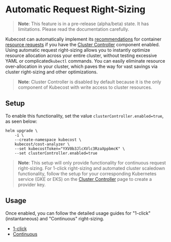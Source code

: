 # Automatic Request Right-Sizing

> **Note**: This feature is in a pre-release (alpha/beta) state. It has limitations. Please read the documentation carefully.

Kubecost can automatically implement its [recommendations](/api-request-right-sizing-v2.md) for container [resource requests](https://kubernetes.io/docs/concepts/configuration/manage-resources-containers/#requests-and-limits) if you have the [Cluster Controller](controller.md) component enabled. Using automatic request right-sizing allows you to instantly optimize resource allocation across your entire cluster, without testing excessive YAML or complicated`kubectl` commands. You can easily eliminate resource over-allocation in your cluster, which paves the way for vast savings via cluster right-sizing and other optimizations.

> **Note**: Cluster Controller is disabled by default because it is the only component of Kubecost with write access to cluster resources.

## Setup

To enable this functionality, set the value `clusterController.enabled=true`, as seen below:

```
helm upgrade \
    -i \
    --create-namespace kubecost \
    kubecost/cost-analyzer \
    --set kubecostToken="YXV0b3JlcXVlc3RzaXppbmcK" \
    --set clusterController.enabled=true
```

> **Note**: This setup will only provide functionality for continuous request right-sizing. For 1-click right-sizing and automated cluster scaledown functionality, follow the setup for your corresponding Kubernetes service (GKE or EKS) on the [Cluster Controller](controller.md) page to create a provider key.

## Usage

Once enabled, you can follow the detailed usage guides for "1-click" (instantaneous) and "Continuous" right-sizing.

* [1-click](one-click-request-sizing.md)
* [Continuous](continuous-request-sizing.md)
